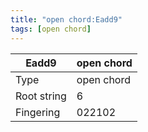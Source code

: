 ```yaml
---
title: "open chord:Eadd9"
tags: [open chord]
---
```


|Eadd9|open chord|
|---|---|
|Type|open chord|
|Root string|6|
|Fingering|022102|

